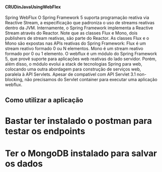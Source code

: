 #### CRUDinJavaUsingWebFlex

Spring WebFlux O Spring Framework 5 suporta programação reativa via Reactive Stream, a especificação que padroniza o uso de streams reativas dentro da JVM. Internamente, o Spring Framework implementa a Reactive Stream através do Reactor. Note que as classes Flux e Mono, dois publishers de stream reativas, são parte do Reactor. As classes Flux e o Mono são expostas nas APIs reativas do Spring Framework: Flux é um stream reativo formado 0 ou N elementos. Mono é um stream reativo formado por 0 ou 1 elemento. O webflux é um módulo do Spring Framework 5, que provê suporte para aplicações web reativas do lado servidor. Porém, além disso, o módulo evolui a stack de tecnologias Spring para web, colocando uma outra abordagem para construção de serviços web, paralela à API Servlets. Apesar de compatível com API Servlet 3.1 non-blocking, não precisamos do Servlet container para executar uma aplicação webflux.


## Como utilizar a aplicação

# Bastar ter instalado o postman para testar os endpoints
# Ter o MongoDB instalado para salvar os dados
